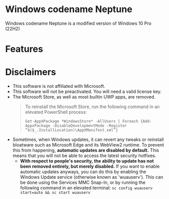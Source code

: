 # Windows codename Neptune
Windows codename Neptune is a modified version of Windows 10 Pro (22H2)

# Features


# Disclaimers
- This software is not affiliated with Microsoft.
- This software will not be preactivated. You will need a valid license key.
- The Microsoft Store, as well as most builtin UWP apps, are removed.
  > To reinstall the Microsoft Store, run the following command in an elevated PowerShell process:
  > 
  > `Get-AppXPackage *WindowsStore* -AllUsers | Foreach {Add-AppxPackage -DisableDevelopmentMode -Register “$($_.InstallLocation)\AppXManifest.xml”}`
- Sometimes, when Windows updates, it can revert any tweaks or reinstall bloatware such as Microsoft Edge and its WebView2 runtime. To prevent this from happening, **automatic updates are disabled by default.** This means that you will not be able to access the latest security hotfixes.
  - **With respect to people's security, the ability to update has not been removed entirely, but merely disabled.** If you want to enable automatic updates anyways, you can do this by enabling the Windows Update service (otherwise known as 'wuauserv'). This can be done using the Services MMC Snap-In, or by running the following command in an elevated terminal: `sc config wuauserv start=auto && sc start wuauserv`

